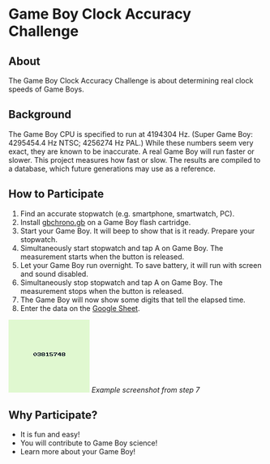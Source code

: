 # Game Boy Clock Accuracy Challenge

## About

The Game Boy Clock Accuracy Challenge is about determining real clock speeds of Game Boys.

## Background

The Game Boy CPU is specified to run at 4194304 Hz.
(Super Game Boy: 4295454.4 Hz NTSC; 4256274 Hz PAL.)
While these numbers seem very exact, they are known to be inaccurate.
A real Game Boy will run faster or slower.
This project measures how fast or slow.
The results are compiled to a database, which future generations may use as a reference.

## How to Participate
 
 1. Find an accurate stopwatch (e.g. smartphone, smartwatch, PC).
 2. Install [gbchrono.gb](https://github.com/jkotlinski/gbchrono/releases/) on a Game Boy flash cartridge.
 3. Start your Game Boy. It will beep to show that is it ready. Prepare your stopwatch.
 4. Simultaneously start stopwatch and tap A on Game Boy. The measurement starts when the button is released.
 5. Let your Game Boy run overnight. To save battery, it will run with screen and sound disabled.
 6. Simultaneously stop stopwatch and tap A on Game Boy. The measurement stops when the button is released.
 7. The Game Boy will now show some digits that tell the elapsed time.
 8. Enter the data on the [Google Sheet](https://docs.google.com/spreadsheets/d/1nza1941CTqP_UokA6tJ0CmYZTZqpSBRJrvyjNqIoOt8/edit?usp=sharing).

 ![Example screenshot from step 7](screenshot.png) *Example screenshot from step 7*

## Why Participate?

 * It is fun and easy!
 * You will contribute to Game Boy science!
 * Learn more about your Game Boy!

